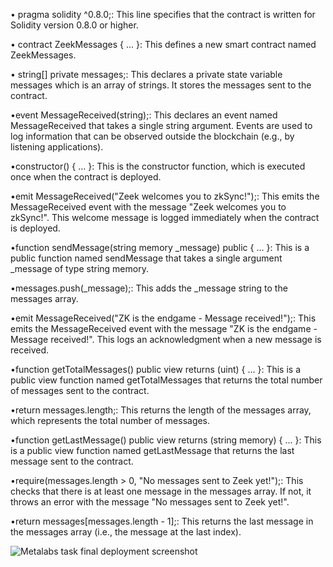 • pragma solidity ^0.8.0;: This line specifies that the contract is written for Solidity version 0.8.0 or higher.

• contract ZeekMessages { ... }: This defines a new smart contract named ZeekMessages.

• string[] private messages;: This declares a private state variable messages which is an array of strings. It stores the messages sent to the contract.

•event MessageReceived(string);: This declares an event named MessageReceived that takes a single string argument. Events are used to log information that can be observed outside the blockchain (e.g., by listening applications).

•constructor() { ... }: This is the constructor function, which is executed once when the contract is deployed.

•emit MessageReceived("Zeek welcomes you to zkSync!");: This emits the MessageReceived event with the message "Zeek welcomes you to zkSync!". This welcome message is logged immediately when the contract is deployed.

•function sendMessage(string memory _message) public { ... }: This is a public function named sendMessage that takes a single argument _message of type string memory.

•messages.push(_message);: This adds the _message string to the messages array.

•emit MessageReceived("ZK is the endgame - Message received!");: This emits the MessageReceived event with the message "ZK is the endgame - Message received!". This logs an acknowledgment when a new message is received.

•function getTotalMessages() public view returns (uint) { ... }: This is a public view function named getTotalMessages that returns the total number of messages sent to the contract.

•return messages.length;: This returns the length of the messages array, which represents the total number of messages.

•function getLastMessage() public view returns (string memory) { ... }: This is a public view function named getLastMessage that returns the last message sent to the contract.

•require(messages.length > 0, "No messages sent to Zeek yet!");: This checks that there is at least one message in the messages array. If not, it throws an error with the message "No messages sent to Zeek yet!".

•return messages[messages.length - 1];: This returns the last message in the messages array (i.e., the message at the last index).

![Metalabs task final deployment screenshot](https://github.com/dannyy2000/BUILDH3R_June_zkSync-Matter-Labs-/assets/113596830/50990eb0-7efa-4cb9-8267-d52570912789)
